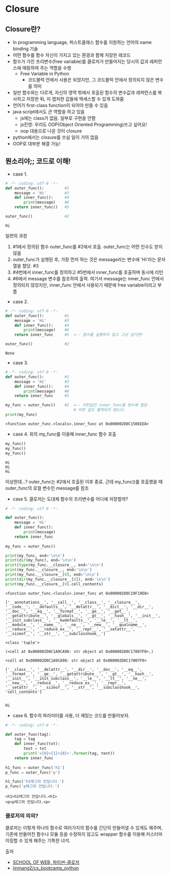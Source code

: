 # Closure

## Closure란?
- In programming language, 퍼스트클래스 함수를 지원하는 언어의 name binding 기술
- 어떤 함수를 함수 자신이 가지고 있는 환경과 함께 저장한 레코드
- 함수가 가진 프리변수(free variable)를 클로저가 만들어지는 당시의 값과 레퍼런스에 매핑하여 주는 역할을 수행
    - Free Variable in Python
        - 코드블럭 안에서 사용은 되었지만, 그 코드블럭 안에서 정의되지 않은 변수를 의미
- 일반 함수와는 다르게, 자신의 영역 밖에서 호출된 함수의 변수값과 레퍼런스를 복사하고 저장한 뒤, 이 캡처한 값들에 엑세스할 수 있게 도와줌
- 언어가 first-class function이 되어야 만들 수 있음
- java script에서도 큰 역할을 하고 있음
    - js에는 class가 없음. 일부로 구현을 안함
    - js진영: 우리도 OOP(Object Oriented Programming)쓰고 싶어요!
    - oop 대용으로 나온 것이 closure
- python에서는 closure를 쓰실 일이 거의 없음
- OOP로 대부분 해결 가능!

## 뭔소리야;; 코드로 이해!
- case 1.
```python
# -*- coding: utf-8 -*-
def outer_func():         #1
    message = 'Hi'        #3
    def inner_func():     #4
        print(message)    #6
    return inner_func()   #5

outer_func()              #2
```
```
Hi
```
일련의 과정
1. #1에서 정의된 함수 outer_func를 #2에서 호출. outer_func는 어떤 인수도 받지 않음
2. outer_func가 실행된 후, 가장 먼저 하는 것은 message라는 변수에 'Hi'라는 문자열을 할당. #3
3. #4번에서 inner_func를 정의하고 #5번에서 inner_func를 호출하며 동시에 리턴
4. #6에서 message 변수를 참조하여 출력. 여기서 message는 inner_func 안에서 정의되지 않았지만, inner_func 안에서 사용되기 때문에 free variable이라고 부름

- case 2.
```python
# -*- coding: utf-8 -*-
def outer_func():         #1
    message = 'Hi'        #3
    def inner_func():     #4
        print(message)    #6
    return inner_func     #5  <-- 함수를 실행하지 않고 그냥 넘기면?

outer_func()              #2
```
```
None
```

- case 3.
```python
# -*- coding: utf-8 -*-
def outer_func():         #1
    message = 'Hi'        #3
    def inner_func():     #4
        print(message)    #6
    return inner_func     #5

my_func = outer_func()    #2  <-- 리턴값인 inner_func를 변수에 할당
                              # 어떤 값도 출력되지 않는다.
print(my_func)
```
```
<function outer_func.<locals>.inner_func at 0x000002D0C150EEE8>
```

- case 4. 위의 my_func를 이용해 inner_func 함수 호출
```python
my_func()
my_func()
my_func()
```
```
Hi
Hi
Hi
```
이상한데...? outer_func는 #2에서 호출된 이후 종료. 근데 my_func()를 호출했을 때 outer_func의 로컬 변수인 message를 참조

- case 5. 클로저는 도대체 함수의 프리변수를 어디에 저장할까?
```python
# -*- coding: utf-8 -*-

def outer_func():
    message = 'Hi'
    def inner_func():
        print(message)
    return inner_func
    
my_func = outer_func()

print(my_func, end='\n\n')
print(dir(my_func), end='\n\n')
print(type(my_func.__closure__, end='\n\n')
print(my_func.__closure__, end='\n\n')
print(my_func.__closure__[0], end='\n\n')
print(dir(my_func.__closure__[0]), end='\n\n')
print(my_func.__closure__[0].cell_contents)
```
```
<function outer_func.<locals>.inner_func at 0x000002D0C19F19D8>

['__annotations__', '__call__', '__class__', '__closure__', '__code__', '__defaults__', '__delattr__', '__dict__', '__dir__', 
'__doc__', '__eq__', '__format__', '__ge__', '__get__', '__getattribute__', '__globals__', '__gt__', '__hash__', '__init__', 
'__init_subclass__', '__kwdefaults__', '__le__', '__lt__', '__module__', '__name__', '__ne__', '__new__', '__qualname__', 
'__reduce__', '__reduce_ex__', '__repr__', '__setattr__', '__sizeof__', '__str__', '__subclasshook__']

<class 'tuple'>

(<cell at 0x000002D0C1A9CA98: str object at 0x000002D0C17007F0>,)

<cell at 0x000002D0C1A9CA98: str object at 0x000002D0C17007F0>

['__class__', '__delattr__', '__dir__', '__doc__', '__eq__', '__format__', '__ge__', '__getattribute__', '__gt__', '__hash__', 
'__init__', '__init_subclass__', '__le__', '__lt__', '__ne__', '__new__', '__reduce__', '__reduce_ex__', '__repr__', 
'__setattr__', '__sizeof__', '__str__', '__subclasshook__', 'cell_contents']


Hi
```

- case 6. 함수의 파라미터를 사용, 더 재밌는 코드를 만들어보자.
```python
# -*- coding: utf-8 -*-

def outer_func(tag):
    tag = tag
    def inner_func(txt):
        text = txt
        print('<{0}>{1}<{0}>'.format(tag, text))
    return inner_func
    
h1_func = outer_func('h1')
p_func = outer_func('p')

h1_func('h1태그의 안입니다.')
p_func('p태그의 안입니다.')
```
```
<h1>h1태그의 안입니다.<h1>
<p>p태그의 안입니다.<p>
```
### 클로저의 의의?
클로저는 이렇게 하나의 함수로 여러가지의 함수를 간단히 만들어낼 수 있게도 해주며, 기존에 만들어진 함수나 모듈 등을 수정하지 않고도 wrapper 함수를 이용해 커스터마이징할 수 있게 해주는 기특한 녀석.


출처
- [SCHOOL OF WEB, 파이썬-클로저](http://schoolofweb.net/blog/posts/%ED%8C%8C%EC%9D%B4%EC%8D%AC-%ED%81%B4%EB%A1%9C%EC%A0%80-closure/)
- [jinmang2/cs_bootcamp_python](https://github.com/jinmang2/cs_bootcamp_python/blob/master/bootcamp_2%EC%A3%BC%EC%B0%A8%20%EC%A0%95%EB%A6%AC.ipynb)

